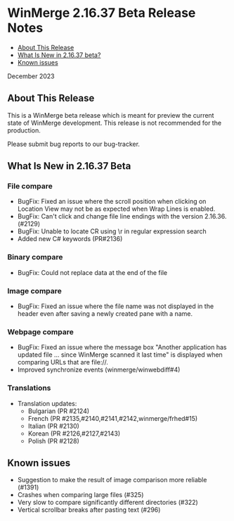 # WinMerge 2.16.37 Beta Release Notes

- [About This Release](#about-this-release)
- [What Is New in 2.16.37 beta?](#what-is-new-in-21637-beta)
- [Known issues](#known-issues)

December 2023

## About This Release

This is a WinMerge beta release which is meant for preview the current state of
WinMerge development. This release is not recommended for the production.

Please submit bug reports to our bug-tracker.

## What Is New in 2.16.37 Beta

### File compare

- BugFix: Fixed an issue where the scroll position when clicking on Location 
    View may not be as expected when Wrap Lines is enabled.
- BugFix: Can't click and change file line endings with the version 2.16.36.
    (#2129)
- BugFix: Unable to locate CR using \r in regular expression search
- Added new C# keywords (PR#2136)

### Binary compare

- BugFix: Could not replace data at the end of the file

### Image compare

- BugFix: Fixed an issue where the file name was not displayed in the header
    even after saving a newly created pane with a name.

### Webpage compare

- BugFix: Fixed an issue where the message box "Another application has updated
    file ... since WinMerge scanned it last time" is displayed when comparing
    URLs that are file://.
- Improved synchronize events (winmerge/winwebdiff#4) 

### Translations

- Translation updates:
  - Bulgarian (PR #2124)
  - French (PR #2135,#2140,#2141,#2142,winmerge/frhed#15)
  - Italian (PR #2130)
  - Korean (PR #2126,#2127,#2143)
  - Polish (PR #2128)


## Known issues

 - Suggestion to make the result of image comparison more reliable (#1391)
 - Crashes when comparing large files (#325)
 - Very slow to compare significantly different directories (#322)
 - Vertical scrollbar breaks after pasting text (#296)
